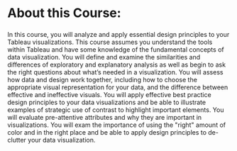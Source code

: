 # About this Course:
###
In this course, you will analyze and apply essential design principles to your Tableau visualizations. This course assumes you understand the tools within Tableau and have some knowledge of the fundamental concepts of data visualization. You will define and examine the similarities and differences of exploratory and explanatory analysis as well as begin to ask the right questions about what’s needed in a visualization. You will assess how data and design work together, including how to choose the appropriate visual representation for your data, and the difference between effective and ineffective visuals. You will apply effective best practice design principles to your data visualizations and be able to illustrate examples of strategic use of contrast to highlight important elements. You will evaluate pre-attentive attributes and why they are important in visualizations. You will exam the importance of using the "right" amount of color and in the right place and be able to apply design principles to de-clutter your data visualization.
###
